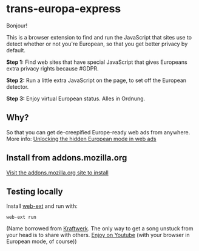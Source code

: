 # trans-europa-express

Bonjour!

This is a browser extension to find and run the
JavaScript that sites use to detect whether or not
you're European, so that you get better privacy
by default.

**Step 1:** Find web sites that have special JavaScript that gives Europeans extra privacy rights because #GDPR.

**Step 2:** Run a little extra JavaScript on the page, to set off the European detector.

**Step 3:** Enjoy virtual European status. Alles in Ordnung.

## Why?

So that you can get de-creepified Europe-ready
web ads from anywhere.  More info:
[Unlocking the hidden European mode in web
ads](https://blog.zgp.org/unlocking-the-hidden-european-mode-in-web-ads/)


## Install from addons.mozilla.org

[Visit the addons.mozilla.org site to install](https://addons.mozilla.org/en-US/firefox/addon/trans-europa-express/)


## Testing locally

Install [web-ext](https://developer.mozilla.org/en-US/Add-ons/WebExtensions/Getting_started_with_web-ext) and run with:

```
web-ext run
```

(Name borrowed from
[Kraftwerk](https://en.wikipedia.org/wiki/Trans-Europe_Express_(album)).
The only way to get a song unstuck from
your head is to share with others.  [Enjoy on
Youtube](https://www.youtube.com/watch?v=XMVokT5e0zs)
(with your browser in European mode, of course))

